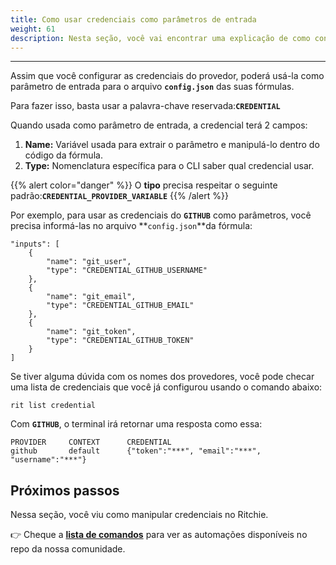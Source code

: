 ```yaml
---
title: Como usar credenciais como parâmetros de entrada
weight: 61
description: Nesta seção, você vai encontrar uma explicação de como configurar suas credenciais como parâmetros de entrada.
---
```


---

Assim que você configurar as credenciais do provedor, poderá usá-la como parâmetro de entrada para o arquivo **`config.json`** das suas fórmulas.

Para fazer isso, basta usar a palavra-chave reservada:**`CREDENTIAL`**

Quando usada como parâmetro de entrada, a credencial terá 2 campos:

1. **Name:** Variável usada para extrair o parâmetro e manipulá-lo dentro do código da fórmula.
2. **Type:** Nomenclatura específica para o CLI saber qual credencial usar. 

{{% alert color="danger" %}}
O **tipo** precisa respeitar o seguinte padrão:**`CREDENTIAL_PROVIDER_VARIABLE`**
{{% /alert %}}

Por exemplo, para usar as credenciais do **`GITHUB`** como parâmetros, você precisa informá-las no arquivo **`config.json`**da fórmula:

```text
"inputs": [ 
    { 
        "name": "git_user", 
        "type": "CREDENTIAL_GITHUB_USERNAME" 
    },
    { 
        "name": "git_email", 
        "type": "CREDENTIAL_GITHUB_EMAIL" 
    },
    { 
        "name": "git_token", 
        "type": "CREDENTIAL_GITHUB_TOKEN"
    } 
]
```

Se tiver alguma dúvida com os nomes dos provedores, você pode checar uma lista de credenciais que você já configurou usando o comando abaixo:

```text
rit list credential
```

Com **`GITHUB`**, o terminal irá retornar uma resposta como essa:

```text
PROVIDER	 CONTEXT	  CREDENTIAL
github  	 default	  {"token":"***", "email":"***", "username":"***"}
```

## Próximos passos 

Nessa seção, você viu como manipular credenciais no Ritchie. 

👉 Cheque a [**lista de comandos**](https://app.gitbook.com/@zup-products/s/ritchie/~/drafts/-MDPWwvUtJ2ZZfV8Mw44/v/v2.0-pt/developer/lista-de-comandos) para ver as automações disponíveis no repo da nossa comunidade.
